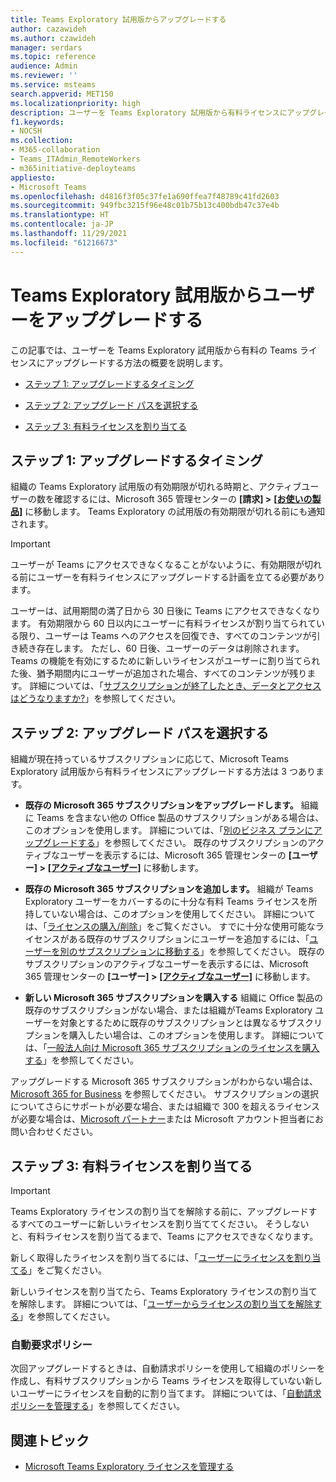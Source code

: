 ```yaml
---
title: Teams Exploratory 試用版からアップグレードする
author: cazawideh
ms.author: czawideh
manager: serdars
ms.topic: reference
audience: Admin
ms.reviewer: ''
ms.service: msteams
search.appverid: MET150
ms.localizationpriority: high
description: ユーザーを Teams Exploratory 試用版から有料ライセンスにアップグレードします。
f1.keywords:
- NOCSH
ms.collection:
- M365-collaboration
- Teams_ITAdmin_RemoteWorkers
- m365initiative-deployteams
appliesto:
- Microsoft Teams
ms.openlocfilehash: d4816f3f05c37fe1a690ffea7f48789c41fd2603
ms.sourcegitcommit: 949fbc3215f96e48c01b75b13c400bdb47c37e4b
ms.translationtype: HT
ms.contentlocale: ja-JP
ms.lasthandoff: 11/29/2021
ms.locfileid: "61216673"
---
```

# <a name="upgrade-users-from-the-teams-exploratory-trial"></a>Teams Exploratory 試用版からユーザーをアップグレードする

この記事では、ユーザーを Teams Exploratory 試用版から有料の Teams ライセンスにアップグレードする方法の概要を説明します。

- [ステップ 1: アップグレードするタイミング](#step-1-when-to-upgrade)

- [ステップ 2: アップグレード パスを選択する](#step-2-choose-an-upgrade-path)

- [ステップ 3: 有料ライセンスを割り当てる](#step-3-assign-paid-licenses)

## <a name="step-1-when-to-upgrade"></a>ステップ 1: アップグレードするタイミング  

組織の Teams Exploratory 試用版の有効期限が切れる時期と、アクティブユーザーの数を確認するには、Microsoft 365 管理センターの **[請求] >** <a href="https://go.microsoft.com/fwlink/p/?linkid=842054" target="_blank"><b> [お使いの製品]</b></a> に移動します。 Teams Exploratory の試用版の有効期限が切れる前にも通知されます。

> [!IMPORTANT]
> ユーザーが Teams にアクセスできなくなることがないように、有効期限が切れる前にユーザーを有料ライセンスにアップグレードする計画を立てる必要があります。
>
> ユーザーは、試用期間の満了日から 30 日後に Teams にアクセスできなくなります。 有効期限から 60 日以内にユーザーに有料ライセンスが割り当てられている限り、ユーザーは Teams へのアクセスを回復でき、すべてのコンテンツが引き続き存在します。 ただし、60 日後、ユーザーのデータは削除されます。 Teams の機能を有効にするために新しいライセンスがユーザーに割り当てられた後、猶予期間内にユーザーが追加された場合、すべてのコンテンツが残ります。 詳細については、「<a href="/microsoft-365/commerce/subscriptions/what-if-my-subscription-expires?view=o365-worldwide" target="_blank">サブスクリプションが終了したとき、データとアクセスはどうなりますか?</a>」を参照してください。

## <a name="step-2-choose-an-upgrade-path"></a>ステップ 2: アップグレード パスを選択する

組織が現在持っているサブスクリプションに応じて、Microsoft Teams Exploratory 試用版から有料ライセンスにアップグレードする方法は 3 つあります。

- **既存の Microsoft 365 サブスクリプションをアップグレードします。** 組織に Teams を含まない他の Office 製品のサブスクリプションがある場合は、このオプションを使用します。 詳細については、「<a href="/microsoft-365/commerce/subscriptions/upgrade-to-different-plan?view=o365-worldwide" target="_blank">別のビジネス プランにアップグレードする</a>」を参照してください。 既存のサブスクリプションのアクティブなユーザーを表示するには、Microsoft 365 管理センターの **[ユーザー] >** <a href="https://go.microsoft.com/fwlink/p/?linkid=834822" target="_blank"><b>[アクティブなユーザー]</b></a> に移動します。

- **既存の Microsoft 365 サブスクリプションを追加します。** 組織が Teams Exploratory ユーザーをカバーするのに十分な有料 Teams ライセンスを所持していない場合は、このオプションを使用してください。 詳細については、「<a href="/microsoft-365/commerce/licenses/buy-licenses?view=o365-worldwide" target="_blank">ライセンスの購入/削除</a>」をご覧ください。 すでに十分な使用可能なライセンスがある既存のサブスクリプションにユーザーを追加するには、「<a href="/microsoft-365/commerce/subscriptions/move-users-different-subscription?view=o365-worldwide" target="_blank">ユーザーを別のサブスクリプションに移動する</a>」を参照してください。 既存のサブスクリプションのアクティブなユーザーを表示するには、Microsoft 365 管理センターの **[ユーザー] >** <a href="https://go.microsoft.com/fwlink/p/?linkid=834822" target="_blank"><b>[アクティブなユーザー]</b></a> に移動します。

- **新しい Microsoft 365 サブスクリプションを購入する** 組織に Office 製品の既存のサブスクリプションがない場合、または組織がTeams Exploratory ユーザーを対象とするために既存のサブスクリプションとは異なるサブスクリプションを購入したい場合は、このオプションを使用します。  詳細については、「<a href="/microsoft-365/commerce/try-or-buy-microsoft-365?view=o365-worldwide%22%20\#buy-a-different-subscription" target="_blank">一般法人向け Microsoft 365 サブスクリプションのライセンスを購入する</a>」を参照してください。

アップグレードする Microsoft 365 サブスクリプションがわからない場合は、<a href="https://www.microsoft.com/microsoft-365/business#coreui-heading-hiatrep" target="_blank">Microsoft 365 for Business</a> を参照してください。 サブスクリプションの選択についてさらにサポートが必要な場合、または組織で 300 を超えるライセンスが必要な場合は、<a href="https://www.microsoft.com/solution-providers/home" target="_blank">Microsoft パートナー</a>または Microsoft アカウント担当者にお問い合わせください。

## <a name="step-3-assign-paid-licenses"></a>ステップ 3: 有料ライセンスを割り当てる

> [!IMPORTANT]
> Teams Exploratory ライセンスの割り当てを解除する前に、アップグレードするすべてのユーザーに新しいライセンスを割り当ててください。 そうしないと、有料ライセンスを割り当てるまで、Teams にアクセスできなくなります。  

新しく取得したライセンスを割り当てるには、「<a href="/microsoft-365/admin/manage/assign-licenses-to-users?view=o365-worldwide&viewFallbackFrom=o365-worldwide%22%20%5C" target="_blank">ユーザーにライセンスを割り当てる</a>」をご覧ください。  

新しいライセンスを割り当てたら、Teams Exploratory ライセンスの割り当てを解除します。 詳細については、「<a href="/microsoft-365/admin/manage/remove-licenses-from-users?view=o365-worldwide" target="_blank">ユーザーからライセンスの割り当てを解除する</a>」を参照してください。

### <a name="auto-claim-policies"></a>自動要求ポリシー

次回アップグレードするときは、自動請求ポリシーを使用して組織のポリシーを作成し、有料サブスクリプションから Teams ライセンスを取得していない新しいユーザーにライセンスを自動的に割り当てます。 詳細については、「<a href="/microsoft-365/commerce/licenses/manage-auto-claim-policies?view=o365-worldwide" target="_blank">自動請求ポリシーを管理する</a>」を参照してください。

## <a name="related-topics"></a>関連トピック

- [Microsoft Teams Exploratory ライセンスを管理する](teams-exploratory.md)
